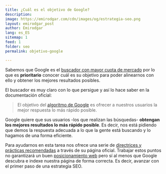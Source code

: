 ```yaml
---
title: ¿Cuál es el objetivo de Google?
description: 
image: https://emirodgar.com/cdn/images/og/estrategia-seo.png
layout: emirodgar_post
author: Emirodgar
lang: es_ES
sitemap: 1
feed: 1
folder: seo
permalink: objetivo-google

--- 
```


Sabemos que Google es el [buscador con mayor cuota de mercado](https://emirodgar.com/google-vs-buscadores) por lo que es **prioritario** conocer cuál es su objetivo para poder alinearnos con ello y obtener los mejores resultados posibles.

El buscador es muy claro con lo que persigue y así lo hace saber en la documentación oficial:

> El objetivo del [algoritmo de Google](https://emirodgar.com/cambio-algoritmo-google) es ofrecer a nuestros usuarios la mejor respuesta lo más rápido posible.

Google quiere que sus usuarios -los que realizan las búsquedas- **obtengan los mejores resultados lo más rápido posible**. Es decir, nos está pidiendo que demos la respuesta adecuada a lo que la gente está buscando y lo hagamos de una forma eficiente.

Para ayudarnos en esta tarea nos ofrece una serie de [directrices y prácticas recomendadas](https://developers.google.com/search/docs/advanced/guidelines/overview?hl=es) a través de su página oficial. Trabajar estos puntos no garantizará un buen [posicionamiento web](https://emirodgar.com/que-es-el-seo) pero sí al menos que Google descubra e indexe nuestra página de forma correcta. Es decir, avanzar con el primer paso de una estrategia SEO.
<!--stackedit_data:
eyJoaXN0b3J5IjpbLTIzNjgzMjUzLC0xMzU1MjczMzU0LC0zOD
U0ODk1OTIsNjI4MjI2Mzc0XX0=
-->